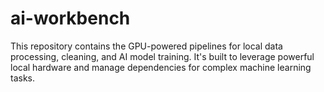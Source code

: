 # ai-workbench
This repository contains the GPU-powered pipelines for local data processing, cleaning, and AI model training. It's built to leverage powerful local hardware and manage dependencies for complex machine learning tasks.

